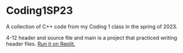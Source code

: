 # Coding1SP23
A collection of C++ code from my Coding 1 class in the spring of 2023.

4-12 header and source file and main is a project that practiced writing header files. [Run it on Replit.](https://replit.com/@vectorsoldier/4-12-header-and-source-file-and-main?v=1)
